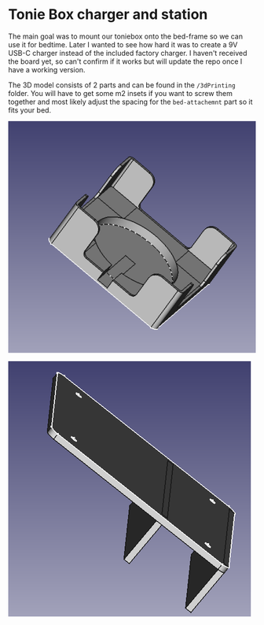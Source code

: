 # Tonie Box charger and station

The main goal was to mount our toniebox onto the bed-frame so we can use it for bedtime. Later I wanted to see how hard it was to create a 9V USB-C charger
instead of the included factory charger. I haven't received the board yet, so can't confirm if it works but will update the repo once I have a working version.

The 3D model consists of 2 parts and can be found in the `/3dPrinting` folder. You will have to get some m2 insets if you want to screw them together and most
likely adjust the spacing for the `bed-attachemnt` part so it fits your bed.

![Holder](img/box.png "Tonie box holder")

![Holder](img/bed-attachement.png "Bed attachemnt")
